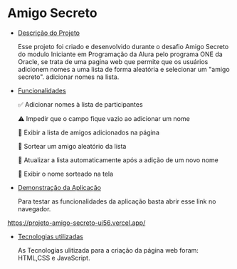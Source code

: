 <h1> Amigo Secreto </h1>
  
* [Descrição do Projeto](#descrição-do-projeto)
  
  Esse projeto foi criado e desenvolvido durante o desafio Amigo Secreto do modulo Iniciante em Programação da Alura pelo programa ONE da Oracle, se trata de uma pagina web que permite que os usuários 
adicionem nomes a uma lista de forma aleatória e selecionar um "amigo secreto".
adicionar nomes na lista.
  
* [Funcionalidades ](#funcionalidades)
  

   ✅ Adicionar nomes à lista de participantes

   ⚠️ Impedir que o campo fique vazio ao adicionar um nome
 
   📜 Exibir a lista de amigos adicionados na página

   🎲 Sortear um amigo aleatório da lista

   🔄 Atualizar a lista automaticamente após a adição de um novo nome

   🎉 Exibir o nome sorteado na tela


* [Demonstração da Aplicação](#demonstração-da-aplicação)

   Para testar as funcionalidades da aplicação basta abrir esse link no navegador.
   
 https://projeto-amigo-secreto-ui56.vercel.app/

* [Tecnologias utilizadas](#tecnologias-utilizadas)
  
  As Tecnologias ulitizada para a criação da página web foram: HTML,CSS e JavaScript.

